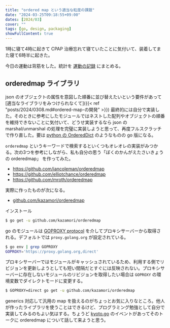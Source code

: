 ```yaml
---
title: "ordered map という適当な粒度の課題"
date: "2024-03-25T09:18:55+09:00"
dates: [2024/03]
cover: ""
tags: [go, design, packaging]
showFullContent: true
---
```


1時に寝て4時に起きて CPAP 治療忘れて寝ていたことに気付いて、装着してまた寝て6時半に起きた。

今日の運動は背筋をした。統計を [運動の記録](https://docs.google.com/spreadsheets/d/1bg85QtM-LciUgey8I79uI7vW2PEwsP6TVdeIRVkACBg/edit?usp=sharing) にまとめる。

## orderedmap ライブラリ

json のオブジェクトの属性を意図した順番に並び替えたいという要件があって [適当なライブラリをみつけられなくて]({{< ref "posts/2024/0308.md#ordered-map-の開発" >}}) 最終的には自分で実装した。そのときに参考にしたモジュールではネストした配列やオブジェクトの順番を維持できないことに気付いて、どうせ実装するなら json の marshal/unmarshal の処理を完璧に実装しようと思って、再度フルスクラッチで作り直した。要は [python の OrderedDict](https://docs.python.org/ja/3/library/collections.html#collections.OrderedDict) のようなものの go 版になる。

`orderedmap` というキーワードで検索するといくつもオレオレの実装がみつかる。次の3つを参考にしながら、私も自分の思う「ぼくのかんがえたさいきょうの orderedmap」 を作ってみた。

* https://github.com/iancoleman/orderedmap
* https://github.com/elliotchance/orderedmap
* https://github.com/mroth/orderedmap

実際に作ったものが次になる。

* [github.com/kazamori/orderedmap](https://github.com/kazamori/orderedmap)

インストール

```bash
$ go get -u github.com/kazamori/orderedmap
```

go のモジュールは [GOPROXY protocol](https://go.dev/ref/mod#goproxy-protocol) を介してプロキシサーバーから取得される。デフォルトでは `proxy.golang.org` が設定されている。

```bash
$ go env | grep GOPROXY
GOPROXY='https://proxy.golang.org,direct'
```

プロキシサーバーではモジュールがキャッシュされているため、利用する側でリビジョンを更新しようとしても短い間隔だとすぐには反映されない。プロキシサーバーに存在しないモジュールのリビジョンを取得したい場合は `GOPROXY` の環境変数でダイレクトモードに変更する。

```bash
$ GOPROXY=direct go get -u github.com/kazamori/orderedmap
```

generics 対応して汎用の map を扱えるのがちょっとお気に入りなところ。他人が作ったライブラリを使うことはできるけど、プログラミング勉強として自分で実装してみるのもよい気はする。ちょうど [kyoto.go](https://kyotogo.connpass.com/event/313309/) のイベントがあってそのトークに orderedmap について話して来ようと思う。
